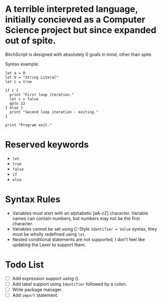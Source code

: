 # A terrible interpreted language, initially concieved as a Computer Science project but since expanded out of spite.

BitchScript is designed with absolutely 0 goals in mind, other than spite.

Syntax example:

```
let a = 0
let b = "String Literal"
let c = true

if c {
  print "First loop iteration."
  let c = false
  goto 12
} else {
  print "Second loop iteration - exiting."
}

print "Program exit."
```


# Reserved keywords

* `let`
* `true`
* `false`
* `if`
* `else`

# Syntax Rules

* Variables must start with an alphabetic [aA-zZ] character. Variable names can contain numbers, but numbers may not be the first character.
* Variables cannot be set using C-Style `Identifier = Value` syntax, they must be wholly redefined using `let`.
* Nested conditional statements are not supported, I don't feel like updating the Lexer to support them.


# Todo List

- [ ] Add expression support using ().  
- [ ] Add label support using `Identifier` followed by a colon.  
- [ ] Write package manager.  
- [ ] Add `import` statement.  
